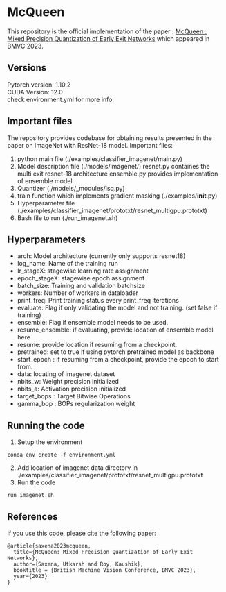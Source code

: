 # McQueen 
This repository is the official implementation of the paper : [McQueen : Mixed Precision Quantization of Early Exit Networks](https://papers.bmvc2023.org/0511.pdf) which appeared in BMVC 2023.
## Versions
Pytorch version: 1.10.2 <br />
CUDA Version: 12.0 <br />
check environment.yml for more info. <br />

## Important files
The repository provides codebase for obtaining results presented in the paper on ImageNet with ResNet-18 model. 
Important files: 
1. python main file (./examples/classifier_imagenet/main.py)
2. Model description file (./models/imagenet/)
    resnet.py containes the multi exit resnet-18 architecture 
    ensemble.py provides implementation of ensemble model. 
3. Quantizer (./models/_modules/lsq.py)
4. train function which implements gradient masking (./examples/__init__.py)
5. Hyperparameter file (./examples/classifier_imagenet/prototxt/resnet_multigpu.prototxt)
6. Bash file to run (./run_imagenet.sh)

## Hyperparameters
- arch: Model architecture (currently only supports resnet18)
- log_name: Name of the training run
- lr_stageX: stagewise learning rate assignment
- epoch_stageX: stagewise epoch assignment
- batch_size: Training and validation batchsize
- workers: Number of workers in dataloader
- print_freq: Print training status every print_freq iterations
- evaluate: Flag if only validating the model and not training. (set false if training)
- ensemble: Flag if ensemble model needs to be used.
- resume_ensemble: if evaluating, provide location of ensemble model here
- resume: provide location if resuming from a checkpoint.
- pretrained: set to true if using pytorch pretrained model as backbone
- start_epoch : if resuming from a checkpoint, provide the epoch to start from.
- data: locating of imagenet dataset
- nbits_w: Weight precision initialized
- nbits_a: Activation precision initialized
- target_bops : Target Bitwise Operations
- gamma_bop : BOPs regularization weight

## Running the code
1. Setup the environment
```
conda env create -f environment.yml
```
2. Add location of imagenet data directory in ./examples/classifier_imagenet/prototxt/resnet_multigpu.prototxt
3. Run the code
```
run_imagenet.sh
```
## References
If you use this code, please cite the following paper:
```
@article{saxena2023mcqueen,
  title={McQueen: Mixed Precision Quantization of Early Exit Networks},
  author={Saxena, Utkarsh and Roy, Kaushik},
  booktitle = {British Machine Vision Conference, BMVC 2023},
  year={2023}
}
```
```
